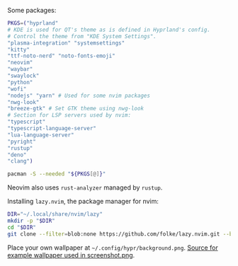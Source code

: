 Some packages:
```sh
PKGS=("hyprland"
# KDE is used for QT's theme as is defined in Hyprland's config.
# Control the theme from "KDE System Settings".
"plasma-integration" "systemsettings"
"kitty"
"ttf-noto-nerd" "noto-fonts-emoji"
"neovim"
"waybar"
"swaylock"
"python"
"wofi"
"nodejs" "yarn" # Used for some nvim packages
"nwg-look"
"breeze-gtk" # Set GTK theme using nwg-look
# Section for LSP servers used by nvim:
"typescript"
"typescript-language-server"
"lua-language-server"
"pyright"
"rustup"
"deno"
"clang")

pacman -S --needed "${PKGS[@]}"
```

Neovim also uses `rust-analyzer` managed by `rustup`.

Installing `lazy.nvim`, the package manager for nvim:
```sh
DIR="~/.local/share/nvim/lazy"
mkdir -p "$DIR"
cd "$DIR"
git clone --filter=blob:none https://github.com/folke/lazy.nvim.git --branch=stable
```

Place your own wallpaper at `~/.config/hypr/background.png`.
[Source for example wallpaper used in screenshot.png](https://github.com/DaringCuteSeal/wallpapers/blob/gh-pages/os/arch-journey/arch-journey-dark.png).
